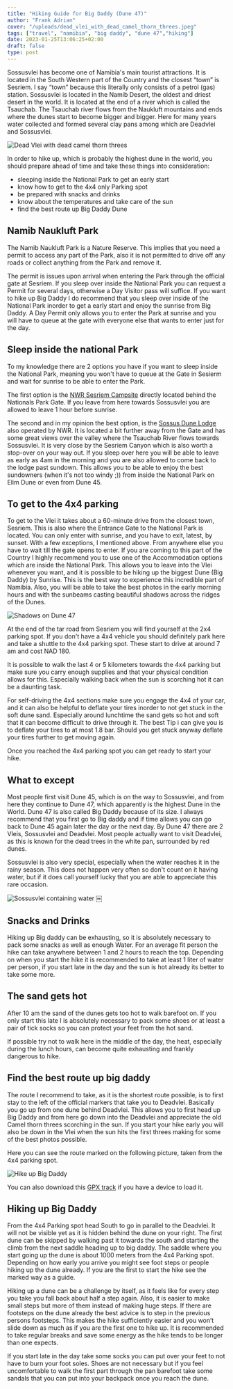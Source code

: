 ```yaml
---
title: "Hiking Guide for Big Daddy (Dune 47)"
author: "Frank Adrian"
cover: "/uploads/dead_vlei_with_dead_camel_thorn_threes.jpeg"
tags: ["travel", "namibia", "big daddy", "dune 47","hiking"]
date: 2023-01-25T13:06:25+02:00
draft: false
type: post
---
```


Sossusvlei has become one of Namibia's main tourist attractions. It is located in the South Western part of the Country
and the closest “town” is Sesriem. I say “town” because this literally only consists of a petrol (gas) station.
Sossusvlei is located in the Namib Desert, the oldest and driest desert in the world. It is located at the end of a
river which is called the Tsauchab. The Tsauchab river flows from the Naukluft mountains and ends where the dunes start
to become bigger and bigger. Here for many years water collected and formed several clay pans among which are Deadvlei
and Sossusvlei.

<!--more-->

![Dead Vlei with dead camel thorn threes](/uploads/dead_vlei_with_dead_camel_thorn_threes.jpeg "Dune 45")


In order to hike up, which is probably the highest dune in the world, you should prepare ahead of time and take these
things into consideration:

- sleeping inside the National Park to get an early start
- know how to get to the 4x4 only Parking spot
- be prepared with snacks and drinks
- know about the temperatures and take care of the sun
- find the best route up Big Daddy Dune



## Namib Naukluft Park

The Namib Naukluft Park is a Nature Reserve. This implies that you need a permit to access any part of the Park, also it is not permitted to drive off any roads or collect anything from the Park and remove it.

The permit is issues upon arrival when entering the Park through the official gate at Sesriem. If you sleep over inside the National Park you can request a Permit for several days, otherwise a Day Visitor pass will suffice. If you want to hike up Big Daddy I do recommend that you sleep over inside of the National Park inorder to get a early start and enjoy the sunrise from Big Daddy. A Day Permit only allows you to enter the Park at sunrise and you will have to queue at the gate with everyone else that wants to enter just for the day.


## Sleep inside the national Park

To my knowledge there are 2 options you have if you want to sleep inside the National Park, meaning you won't have to queue at the Gate in Sesierm and wait for sunrise to be able to enter the Park.

The first option is the [NWR Sesriem Campsite](https://www.nwr.com.na/resorts/sesriem-campsite) directly located behind the Nationals Park Gate. If you leave from here towards Sossusvlei you are allowed to leave 1 hour before sunrise.

The second and in my opinion the best option, is the [Sossus Dune Lodge](https://www.nwr.com.na/resorts/sossus-dune-lodge) also operated by NWR. It is located a bit further away from the Gate and has some great views over the valley where the Tsauchab River flows towards Sossusvlei. It is very close by the Sesriem Canyon which is also worth a stop-over on your way out. If you sleep over here you will be able to leave as early as 4am in the morning and you are also allowed to come back to the lodge past sundown. This allows you to be able to enjoy the best sundowners (when it's not too windy ;)) from inside the National Park on  Elim Dune or even from Dune 45. 


## To get to the 4x4 parking

To get to the Vlei it takes about a 60-minute drive from the closest town, Sesriem. This is also where the Entrance Gate to the National Park is located. You can only enter with sunrise, and you have to exit, latest, by sunset. With a few exceptions,  I mentioned above. From anywhere else you have to wait till the gate opens to enter. If you are coming to this part of the Country I highly recommend you to use one of the Accommodation options which are inside
the National Park. This allows you to leave into the Vlei whenever you want, and it is possible to be hiking up the
biggest Dune (Big Daddy) by Sunrise. This is the best way to experience this incredible part of Namibia. Also, you
will be able to take the best photos in the early morning hours and with the sunbeams casting beautiful shadows across the ridges of the Dunes.

![Shadows on Dune 47](/uploads/shadows_on_big_daddy.jpeg "Dune 47 with Shadows")
 
At the end of the tar road from Sesriem you will find yourself at the 2x4 parking spot. If you don't have a 4x4 vehicle you should definitely park here and take a shuttle to the 4x4 parking spot. These start to drive at around 7 am and cost NAD 180. 

It is possible to walk the last 4 or 5 kilometers towards the 4x4 parking but make sure you carry enough supplies and that your physical condition allows for this. Especially walking back when the sun is scorching hot it can be a daunting task.

For self-driving the 4x4 sections make sure you engage the 4x4 of your car, and it can also be helpful to deflate your tires inorder to not get stuck in the soft dune sand. Especially around lunchtime the sand gets so hot and soft that it can become difficult to drive through it.
The best Tip i can give you is to deflate your tires to at most 1.8 bar. Should you get stuck anyway deflate your tires further to get moving again.

Once you reached the 4x4 parking spot you can get ready to start your hike.



## What to except

Most people first visit Dune 45, which is on the way to Sossusvlei, and from here they continue to Dune 47, which
apparently is the highest Dune in the World. Dune 47 is also called Big Daddy because of its size.
I always recommend that you first go to Big daddy and if time allows you can go back to Dune 45 again later the day or
the next day.
By Dune 47 there are 2 Vleis, Sossusvlei and Deadvlei.
Most people actually want to visit Deadvlei, as this is known for the dead trees in the white pan, surrounded by red dunes.

Sossusvlei is also very special, especially when the water reaches it in the rainy season. This does not happen very often so don't count on it having water, but if it does call yourself lucky that you are able to appreciate this rare occasion.


![Sossusvlei containing water](/uploads/sossusvlei_with_water.jpeg "Sossusvlei containing water")
￼

## Snacks and Drinks
Hiking up Big daddy can be exhausting, so it is absolutely necessary to pack some snacks as well as enough Water. For an
average fit person the hike can take anywhere between 1 and 2 hours to reach the top. Depending on when you start the hike it is recommended to take at least 1 liter of water per person, if you start late in the day and the sun is hot already its better to take some more.

## The sand gets hot

After 10 am the sand of the dunes gets too hot to walk barefoot on. If you only start this late I is absolutely necessary to pack some shoes or at least a pair of tick socks so you can protect your feet from the hot sand.

If possible try not to walk here in the middle of the day, the heat, especially during the lunch hours, can become quite exhausting and frankly dangerous to hike.

## Find the best route up big daddy

The route I recommend to take, as it is the shortest route possible, is to first stay to the left of the official markers that take you to Deadvlei. Basically you go up from one dune behind Deadvlei. This allows you to first head up Big Daddy and from here go down into the Deadvlei and appreciate the old Camel thorn threes scorching in the sun. If you start your hike early you will also be down in the Vlei when the sun hits the first threes making for some of the best photos possible.

Here you can see the route marked on the following picture, taken from the 4x4 parking spot.

![Hike up Big Daddy](/uploads/view_from_4x4_parking.jpeg "view from 4x4 parking")


You can also download this [GPX track](https://www.komoot.de/tour/1008589310) if you have a device to load it.


## Hiking up Big Daddy


From the 4x4 Parking spot head South to go in parallel to the Deadvlei. It will not be visible yet as it is hidden
behind the dune on your right.
The first dune can be skipped by walking past it towards the south and starting the climb from the next saddle heading
up to big daddy. The saddle where you start going up the dune is about 1000 meters from the 4x4 Parking spot. Depending
on how early you arrive you might see foot steps or people hiking up the dune already. If you are the first to start the
hike see the marked way as a guide.


Hiking up a dune can be a challenge by itself, as it feels like for every step you take you fall back about half a step
again.
Also, it is easier to make small steps but more of them instead of making huge steps. If there are footsteps on the
dune already the best advice is to step in the previous persons footsteps. This makes the hike sufficiently easier and
you won’t slide down as much as if you are the first one to hike up.
It is recommended to take regular breaks and save some energy as the hike tends to be longer than one expects.

If you start late in the day take some socks you can put over your feet to not have to burn your foot soles. Shoes are
not necessary but if you feel uncomfortable to walk the first part through the pan barefoot take some sandals that you
can put into your backpack once you reach the dune.
